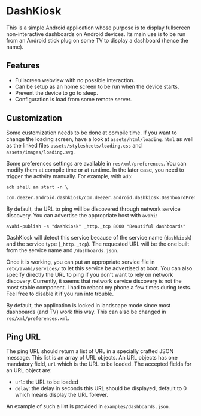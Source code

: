 DashKiosk
=========

This is a simple Android application whose purpose is to display
fullscreen non-interactive dashboards on Android devices. Its main use
is to be run from an Android stick plug on some TV to display a
dashboard (hence the name).

Features
--------

 - Fullscreen webview with no possible interaction.
 - Can be setup as an home screen to be run when the device starts.
 - Prevent the device to go to sleep.
 - Configuration is load from some remote server.

Customization
-------------

Some customization needs to be done at compile time. If you want to
change the loading screen, have a look at `assets/html/loading.html`
as well as the linked files `assets/stylesheets/loading.css` and
`assets/images/loading.svg`.

Some preferences settings are available in `res/xml/preferences`. You
can modify them at compile time or at runtime. In the later case, you
need to trigger the activity manually. For example, with `adb`:

    adb shell am start -n \
       com.deezer.android.dashkiosk/com.deezer.android.dashkiosk.DashboardPreferences

By default, the URL to ping will be discovered through network service
discovery. You can advertise the appropriate host with `avahi`:

    avahi-publish -s "dashkiosk" _http._tcp 8000 "Beautiful dashboards"

DashKiosk will detect this service because of the service name
(`dashkiosk`) and the service type (`_http._tcp`). The requested URL
will be the one built from the service name and `/dashboards.json`.

Once it is working, you can put an appropriate service file in
`/etc/avahi/services/` to let this service be advertised at boot. You
can also specify directly the URL to ping if you don't want to rely on
network discovery. Currently, it seems that network service discovery
is not the most stable component. I had to reboot my phone a few times
during tests. Feel free to disable it if you run into trouble.

By default, the application is locked in landscape mode since most
dashboards (and TV) work this way. This can also be changed in
`res/xml/preferences.xml`.

Ping URL
--------

The ping URL should return a list of URL in a specially crafted JSON
message. This list is an array of URL objects. An URL objects has one
mandatory field, `url` which is the URL to be loaded. The accepted
fields for an URL object are:

 - `url`: the URL to be loaded
 - `delay`: the delay in seconds this URL should be displayed, default
   to 0 which means display the URL forever.

An example of such a list is provided in `examples/dashboards.json`.
